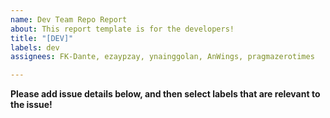 ```yaml
---
name: Dev Team Repo Report
about: This report template is for the developers!
title: "[DEV]"
labels: dev
assignees: FK-Dante, ezaypzay, ynainggolan, AnWings, pragmazerotimes

---
```


**Please add issue details below, and then select labels that are relevant to the issue!**
